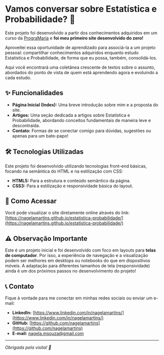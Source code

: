 # Vamos conversar sobre Estatística e Probabilidade? 🎲

Este projeto foi desenvolvido a partir dos conhecimentos adquiridos em um curso da [PrograMaria](https://www.programaria.org/cursos-programaria/front-end-primeira-pagina-web/) e **foi meu primeiro site desenvolvido do zero!** 

Aproveitei essa oportunidade de aprendizado para associá-la a um projeto pessoal: compartilhar conhecimentos adquiridos enquanto estudo Estatística e Probabilidade, de forma que eu possa, também, consolidá-los.

Aqui você encontrará uma coletânea crescente de textos sobre o assunto, abordados do ponto de vista de quem está aprendendo agora e evoluindo a cada estudo. 

## ✨ Funcionalidades

* **Página Inicial (Index):** Uma breve introdução sobre mim e a proposta do site.
* **Artigos:** Uma seção dedicada a artigos sobre Estatística e Probabilidade, abordando conceitos fundamentais de maneira leve e descontraída.
* **Contato:** Formas de se conectar comigo para dúvidas, sugestões ou apenas para um bate-papo!

## 🛠️ Tecnologias Utilizadas

Este projeto foi desenvolvido utilizando tecnologias front-end básicas, focando na semântica do HTML e na estilização com CSS:

* **HTML5:** Para a estrutura e conteúdo semântico da página.
* **CSS3:** Para a estilização e responsividade básica do layout.

## 🚀 Como Acessar

Você pode visualizar o site diretamente online através do link:
[https://nagelamartins.github.io/estatistica-probabilidade/](https://nagelamartins.github.io/estatistica-probabilidade/)

## ⚠️ Observação Importante

Este é um projeto inicial e foi desenvolvido com foco em layouts para **telas de computador**. Por isso, a experiência de navegação e a visualização podem ser melhores em desktops ou notebooks do que em dispositivos móveis. A adaptação para diferentes tamanhos de tela (responsividade) ainda é um dos próximos passos no desenvolvimento do projeto!

## 📞 Contato

Fique à vontade para me conectar em minhas redes sociais ou enviar um e-mail:

* **LinkedIn:** [https://www.linkedin.com/in/nagelamartins/](https://www.linkedin.com/in/nagelamartins/)
* **GitHub:** [https://github.com/nagelamartins](https://github.com/nagelamartins)
* **E-mail:** nagela.msouza@gmail.com

---
*Obrigada pela visita! 🧡*

